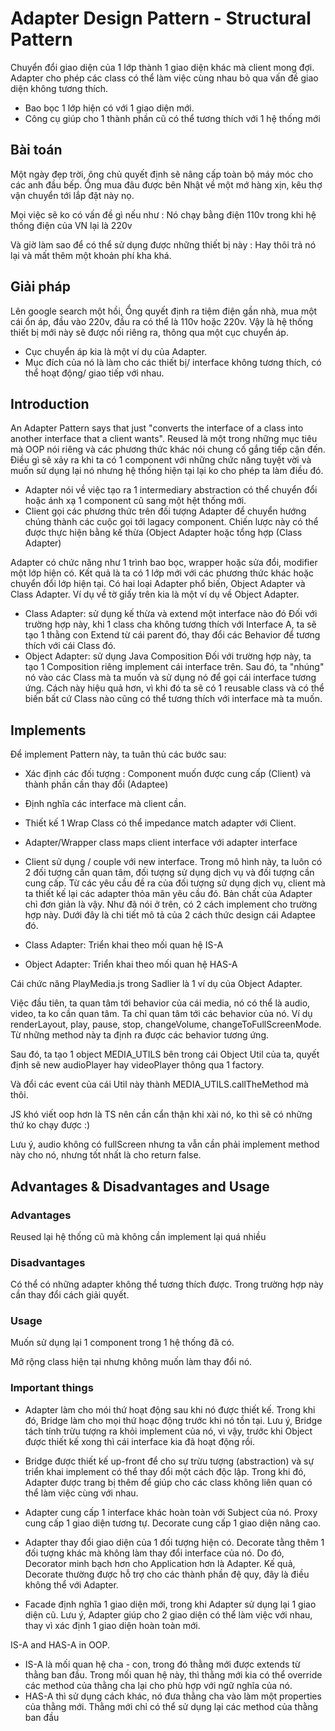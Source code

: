 # Adapter Design Pattern - Structural Pattern
Chuyển đổi giao diện của 1 lớp thành 1 giao diện khác mà client mong đợi. Adapter cho phép các class có thể làm việc cùng nhau bỏ qua vấn đề giao diện không tương thích.

* Bao bọc 1 lớp hiện có với 1 giao diện mới.
* Công cụ giúp cho 1 thành phần cũ có thể tương thích với 1 hệ thống mới

## Bài toán

Một ngày đẹp trời, ông chủ quyết định sẽ nâng cấp toàn bộ máy móc cho các anh đầu bếp. Ổng mua đâu được bên Nhật về một mớ hàng xịn, kêu thợ vận chuyển tới lắp đặt này nọ.

Mọi việc sẽ ko có vấn đề gì nếu như : Nó chạy bằng điện 110v trong khi hệ thống điện của VN lại là 220v

Và giờ làm sao để có thể sử dụng được những thiết bị này : Hay thôi trả nó lại và mất thêm một khoản phí kha khá.

## Giải pháp

Lên google search một hồi, Ổng quyết định ra tiệm điện gần nhà, mua một cái ổn áp, đầu vào 220v, đầu ra có thể là 110v hoặc 220v. Vậy là hệ thống thiết bị mới này sẽ được nối riêng ra, thông qua một cục chuyển áp.

* Cục chuyển áp kia là một ví dụ của Adapter.
* Mục đích của nó là làm cho các thiết bị/ interface không tương thích, có thể hoạt động/ giao tiếp với nhau.

## Introduction

An Adapter Pattern says that just "converts the interface of a class into another interface that a client wants".
Reused là một trong những mục tiêu mà OOP nói riêng và các phương thức khác nói chung cố gắng tiếp cận đến. Điều gì sẽ xảy ra khi ta có 1 component với những chức năng tuyệt vời và muốn sử dụng lại nó nhưng hệ thống hiện tại lại ko cho phép ta làm điều đó.

* Adapter nói về việc tạo ra 1 intermediary abstraction có thể chuyển đổi hoặc ánh xạ 1 component cũ sang một hệt thống mới.
* Client gọi các phương thức trên đối tượng Adapter để chuyển hướng chúng thành các cuộc gọi tới lagacy component. Chiến lược này có thể được thực hiện bằng kế thừa (Object Adapter hoặc tổng hợp (Class Adapter)

Adapter có chức năng như 1 trình bao bọc, wrapper hoặc sửa đổi, modifier một lớp hiện có. Kết quả là ta có 1 lớp mới với các phương thức khác hoặc chuyển đổi lớp hiện tại.
Có hai loại Adapter phổ biến, Object Adapter và Class Adapter. Ví dụ về tờ giấy trên kia là một ví dụ về Object Adapter.

* Class Adapter: sử dụng kế thừa và extend một interface nào đó
Đối với trường hợp này, khi 1 class cha không tương thích với Interface A, ta sẽ tạo 1 thằng con Extend từ cái parent đó, thay đổi các Behavior để tương thích với cái Class đó.
* Object Adapter: sử dụng Java Composition
Đối với trường hợp này, ta tạo 1 Composition riêng implement cái interface trên. Sau đó, ta "nhúng" nó vào các Class mà ta muốn và sử dụng nó để gọi cái interface tương ứng. Cách này hiệu quả hơn, vì khi đó ta sẽ có 1 reusable class và có thể biến bất cứ Class nào cũng có thể tương thích với interface mà ta muốn.

## Implements

Để implement Pattern này, ta tuân thủ các bước sau:

* Xác định các đối tượng : Component muốn được cung cấp (Client) và thành phần cần thay đổi (Adaptee)
* Định nghĩa các interface mà client cần.
* Thiết kế 1 Wrap Class có thể impedance match adapter với Client.
* Adapter/Wrapper class maps client interface với adapter interface
* Client sử dụng / couple với new interface.
Trong mô hình này, ta luôn có 2 đối tượng cần quan tâm, đối tượng sử dụng dịch vụ và đối tượng cần cung cấp. Từ các yêu cầu đề ra của đối tượng sử dụng dịch vụ, client mà ta thiết kế lại các adapter thỏa mãn yêu cầu đó. Bản chất của Adapter chỉ đơn giản là vậy.
Như đã nói ở trên, có 2 cách implement cho trường hợp này. Dưới đây là chi tiết mô tả của 2 cách thức design cái Adaptee đó.

* Class Adapter: Triển khai theo mối quan hệ IS-A
* Object Adapter: Triển khai theo mối quan hệ HAS-A


Cái chức năng PlayMedia.js trong Sadlier là 1 ví dụ của Object Adapter.

Việc đầu tiên, ta quan tâm tới behavior của cái media, nó có thể là audio, video, ta ko cần quan tâm. Ta chỉ quan tâm tới các behavior của nó. Ví dụ renderLayout, play, pause, stop, changeVolume, changeToFullScreenMode. Từ những method này ta định ra được các behavior tương ứng.

Sau đó, ta tạo 1 object MEDIA_UTILS bên trong cái Object Util của ta, quyết định sẽ new audioPlayer hay videoPlayer thông qua 1 factory.

Và đổi các event của cái Util này thành MEDIA_UTILS.callTheMethod mà thôi.

JS khó viết oop hơn là TS nên cần cẩn thận khi xài nó, ko thì sẽ có những thứ ko chạy được :)

Lưu ý, audio không có fullScreen nhưng ta vẫn cần phải implement method này cho nó, nhưng tốt nhất là cho return false.

## Advantages & Disadvantages and Usage

### Advantages
Reused lại hệ thống cũ mà không cần implement lại quá nhiều

### Disadvantages
Có thể có những adapter không thể tương thích được. Trong trường hợp này cần thay đổi cách giải quyết.

### Usage
Muốn sử dụng lại 1 component trong 1 hệ thống đã có.

Mở rộng class hiện tại nhưng không muốn làm thay đổi nó.

### Important things
* Adapter làm cho mói thứ hoạt động sau khi nó được thiết kế. Trong khi đó, Bridge làm cho mọi thứ hoạc động trước khi nó tồn tại. Lưu ý, Bridge tách tính trừu tượng ra khỏi implement của nó, vì vậy, trước khi Object được thiết kế xong thì cái interface kia đã hoạt động rồi.

* Bridge được thiết kế up-front để cho sự trừu tượng (abstraction) và sự triển khai implement có thể thay đổi một cách độc lập. Trong khi đó, Adapter được trang bị thêm để giúp cho các class không liên quan có thể làm việc cùng với nhau.

* Adapter cung cấp 1 interface khác hoàn toàn với Subject của nó. Proxy cung cấp 1 giao diện tương tự. Decorate cung cấp 1 giao diện nâng cao.

* Adapter thay đổi giao diện của 1 đối tượng hiện có. Decorate tằng thêm 1 đối tượng khác mà không làm thay đổi interface của nó. Do đó, Decorator minh bạch hơn cho Application hơn là Adapter. Kế quả, Decorate thường được hỗ trợ cho các thành phần đệ quy, đây là điều không thể với Adapter.

* Facade định nghĩa 1 giao diện mới, trong khi Adapter sử dụng lại 1 giao diện cũ. Lưu ý, Adapter giúp cho 2 giao diện có thể làm việc với nhau, thay vì xác định 1 giao diện hoàn toàn mới.

IS-A and HAS-A in OOP.

* IS-A là mối quan hệ cha - con, trong đó thằng mới được extends từ thằng ban đầu. Trong mối quan hệ này, thì thằng mới kia có thể override các method của thằng cha lại cho phù hợp với ngữ nghĩa của nó.
* HAS-A thì sử dụng cách khác, nó đưa thằng cha vào làm một properties của thằng mới. Thằng mới chỉ có thể sử dụng lại các method của thằng ban đầu